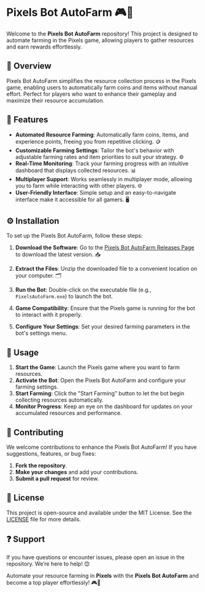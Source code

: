 # Pixels Bot AutoFarm 🎮🌱

Welcome to the **Pixels Bot AutoFarm** repository! This project is designed to automate farming in the Pixels game, allowing players to gather resources and earn rewards effortlessly.

## 📌 Overview  
Pixels Bot AutoFarm simplifies the resource collection process in the Pixels game, enabling users to automatically farm coins and items without manual effort. Perfect for players who want to enhance their gameplay and maximize their resource accumulation.

## 🌟 Features  
- **Automated Resource Farming**: Automatically farm coins, items, and experience points, freeing you from repetitive clicking. 🪙  
- **Customizable Farming Settings**: Tailor the bot's behavior with adjustable farming rates and item priorities to suit your strategy. ⚙️  
- **Real-Time Monitoring**: Track your farming progress with an intuitive dashboard that displays collected resources. 📊  
- **Multiplayer Support**: Works seamlessly in multiplayer mode, allowing you to farm while interacting with other players. 🌐  
- **User-Friendly Interface**: Simple setup and an easy-to-navigate interface make it accessible for all gamers. 🖥️  

## ⚙️ Installation  
To set up the Pixels Bot AutoFarm, follow these steps:

1. **Download the Software**: Go to the [Pixels Bot AutoFarm Releases Page](https://github.com/yourusername/Pixels-Bot-AutoFarm/releases) to download the latest version. 📥  

2. **Extract the Files**: Unzip the downloaded file to a convenient location on your computer. 🗂️  

3. **Run the Bot**: Double-click on the executable file (e.g., `PixelsAutoFarm.exe`) to launch the bot.

4. **Game Compatibility**: Ensure that the Pixels game is running for the bot to interact with it properly.

5. **Configure Your Settings**: Set your desired farming parameters in the bot's settings menu.

## 📖 Usage  
1. **Start the Game**: Launch the Pixels game where you want to farm resources.
2. **Activate the Bot**: Open the Pixels Bot AutoFarm and configure your farming settings.
3. **Start Farming**: Click the "Start Farming" button to let the bot begin collecting resources automatically.
4. **Monitor Progress**: Keep an eye on the dashboard for updates on your accumulated resources and performance.

## 🤝 Contributing  
We welcome contributions to enhance the Pixels Bot AutoFarm! If you have suggestions, features, or bug fixes:

1. **Fork the repository**.
2. **Make your changes** and add your contributions.
3. **Submit a pull request** for review.

## 📜 License  
This project is open-source and available under the MIT License. See the [LICENSE](LICENSE) file for more details.

## ❓ Support  
If you have questions or encounter issues, please open an issue in the repository. We’re here to help! 😊

Automate your resource farming in **Pixels** with the **Pixels Bot AutoFarm** and become a top player effortlessly! 🎮🌱
